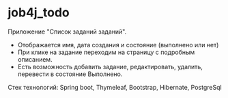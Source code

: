 # job4j_todo
Приложение "Список заданий заданий".
- Отображается имя, дата создания и состояние (выполнено или нет)
- При клике на задание переходим на страницу с подробным описанием.
- Есть возможность добавить задание, редактировать, удалить, перевести в состояние Выполнено.

Стек технологий: Spring boot, Thymeleaf, Bootstrap, Hibernate, PostgreSql 



